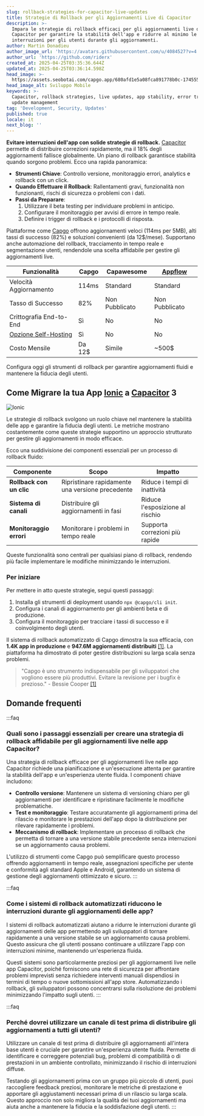 ```yaml
---
slug: rollback-strategies-for-capacitor-live-updates
title: Strategie di Rollback per gli Aggiornamenti Live di Capacitor
description: >-
  Impara le strategie di rollback efficaci per gli aggiornamenti live di
  Capacitor per garantire la stabilità dell'app e ridurre al minimo le
  interruzioni per gli utenti durante gli aggiornamenti.
author: Martin Donadieu
author_image_url: 'https://avatars.githubusercontent.com/u/4084527?v=4'
author_url: 'https://github.com/riderx'
created_at: 2025-04-25T03:35:36.644Z
updated_at: 2025-04-25T03:36:14.598Z
head_image: >-
  https://assets.seobotai.com/capgo.app/680afd1e5a08fca891778b0c-1745552174598.jpg
head_image_alt: Sviluppo Mobile
keywords: >-
  Capacitor, rollback strategies, live updates, app stability, error tracking,
  update management
tag: 'Development, Security, Updates'
published: true
locale: it
next_blog: ''
---
```

**Evitare interruzioni dell'app con solide strategie di rollback.** [Capacitor](https://capacitorjs.com/) permette di distribuire correzioni rapidamente, ma il 18% degli aggiornamenti fallisce globalmente. Un piano di rollback garantisce stabilità quando sorgono problemi. Ecco una rapida panoramica:

-   **Strumenti Chiave**: Controllo versione, monitoraggio errori, analytics e rollback con un click.
-   **Quando Effettuare il Rollback**: Rallentamenti gravi, funzionalità non funzionanti, rischi di sicurezza o problemi con i dati.
-   **Passi da Preparare**:
    1.  Utilizzare il beta testing per individuare problemi in anticipo.
    2.  Configurare il monitoraggio per avvisi di errore in tempo reale.
    3.  Definire i trigger di rollback e i protocolli di risposta.

Piattaforme come [Capgo](https://capgo.app/) offrono aggiornamenti veloci (114ms per 5MB), alti tassi di successo (82%) e soluzioni convenienti (da 12$/mese). Supportano anche automazione del rollback, tracciamento in tempo reale e segmentazione utenti, rendendole una scelta affidabile per gestire gli aggiornamenti live.

| **Funzionalità** | **Capgo** | **Capawesome** | **[Appflow](https://ionic.io/appflow/)** |
| --- | --- | --- | --- |
| Velocità Aggiornamento | 114ms | Standard | Standard |
| Tasso di Successo | 82% | Non Pubblicato | Non Pubblicato |
| Crittografia End-to-End | Sì | No | No |
| [Opzione Self-Hosting](https://capgo.app/blog/self-hosted-capgo/) | Sì | No | No |
| Costo Mensile | Da 12$ | Simile | ~500$ |

Configura oggi gli strumenti di rollback per garantire aggiornamenti fluidi e mantenere la fiducia degli utenti.

## Come Migrare la tua App [Ionic](https://ionicframework.com/) a [Capacitor](https://capacitorjs.com/) 3

![Ionic](https://assets.seobotai.com/capgo.app/680afd1e5a08fca891778b0c/e144b5b930d9d793c665f9f08c6b1196.jpg)

Le strategie di rollback svolgono un ruolo chiave nel mantenere la stabilità delle app e garantire la fiducia degli utenti. Le metriche mostrano costantemente come queste strategie supportino un approccio strutturato per gestire gli aggiornamenti in modo efficace.

Ecco una suddivisione dei componenti essenziali per un processo di rollback fluido:

| Componente | Scopo | Impatto |
| --- | --- | --- |
| **Rollback con un clic** | Ripristinare rapidamente una versione precedente | Riduce i tempi di inattività |
| **Sistema di canali** | Distribuire gli aggiornamenti in fasi | Riduce l'esposizione al rischio |
| **Monitoraggio errori** | Monitorare i problemi in tempo reale | Supporta correzioni più rapide |

Queste funzionalità sono centrali per qualsiasi piano di rollback, rendendo più facile implementare le modifiche minimizzando le interruzioni.

### Per iniziare

Per mettere in atto queste strategie, segui questi passaggi:

1.  Installa gli strumenti di deployment usando `npx @capgo/cli init`.
2.  Configura i canali di aggiornamento per gli ambienti beta e di produzione.
3.  Configura il monitoraggio per tracciare i tassi di successo e il coinvolgimento degli utenti.

Il sistema di rollback automatizzato di Capgo dimostra la sua efficacia, con **1.4K app in produzione** e **947.6M aggiornamenti distribuiti** [\[1\]](https://capgo.app/). La piattaforma ha dimostrato di poter gestire distribuzioni su larga scala senza problemi.

> "Capgo è uno strumento indispensabile per gli sviluppatori che vogliono essere più produttivi. Evitare la revisione per i bugfix è prezioso." - Bessie Cooper [\[1\]](https://capgo.app/)

## Domande frequenti

:::faq
### Quali sono i passaggi essenziali per creare una strategia di rollback affidabile per gli aggiornamenti live nelle app Capacitor?

Una strategia di rollback efficace per gli aggiornamenti live nelle app Capacitor richiede una pianificazione e un'esecuzione attenta per garantire la stabilità dell'app e un'esperienza utente fluida. I componenti chiave includono:

-   **Controllo versione**: Mantenere un sistema di versioning chiaro per gli aggiornamenti per identificare e ripristinare facilmente le modifiche problematiche.
-   **Test e monitoraggio**: Testare accuratamente gli aggiornamenti prima del rilascio e monitorare le prestazioni dell'app dopo la distribuzione per rilevare rapidamente i problemi.
-   **Meccanismo di rollback**: Implementare un processo di rollback che permetta di tornare a una versione stabile precedente senza interruzioni se un aggiornamento causa problemi.

L'utilizzo di strumenti come Capgo può semplificare questo processo offrendo aggiornamenti in tempo reale, assegnazioni specifiche per utente e conformità agli standard Apple e Android, garantendo un sistema di gestione degli aggiornamenti ottimizzato e sicuro.
:::

:::faq
### Come i sistemi di rollback automatizzati riducono le interruzioni durante gli aggiornamenti delle app?

I sistemi di rollback automatizzati aiutano a ridurre le interruzioni durante gli aggiornamenti delle app permettendo agli sviluppatori di tornare rapidamente a una versione stabile se un aggiornamento causa problemi. Questo assicura che gli utenti possano continuare a utilizzare l'app con interruzioni minime, mantenendo un'esperienza fluida.

Questi sistemi sono particolarmente preziosi per gli aggiornamenti live nelle app Capacitor, poiché forniscono una rete di sicurezza per affrontare problemi imprevisti senza richiedere interventi manuali dispendiosi in termini di tempo o nuove sottomissioni all'app store. Automatizzando i rollback, gli sviluppatori possono concentrarsi sulla risoluzione dei problemi minimizzando l'impatto sugli utenti.
:::

:::faq
### Perché dovrei utilizzare un canale di test prima di distribuire gli aggiornamenti a tutti gli utenti?

Utilizzare un canale di test prima di distribuire gli aggiornamenti all'intera base utenti è cruciale per garantire un'esperienza utente fluida. Permette di identificare e correggere potenziali bug, problemi di compatibilità o di prestazioni in un ambiente controllato, minimizzando il rischio di interruzioni diffuse.

Testando gli aggiornamenti prima con un gruppo più piccolo di utenti, puoi raccogliere feedback preziosi, monitorare le metriche di prestazione e apportare gli aggiustamenti necessari prima di un rilascio su larga scala. Questo approccio non solo migliora la qualità dei tuoi aggiornamenti ma aiuta anche a mantenere la fiducia e la soddisfazione degli utenti.
:::
